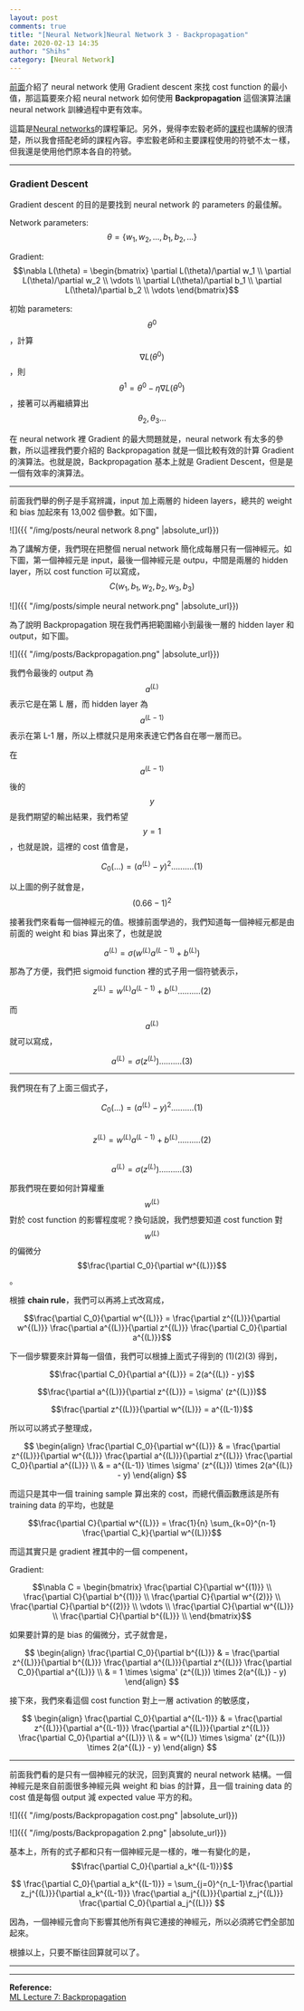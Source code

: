 ```yaml
---
layout: post
comments: true
title: "[Neural Network]Neural Network 3 - Backpropagation"
date: 2020-02-13 14:35
author: "Shihs"
category: [Neural Network]
---
```


[前面](https://shihs.github.io/blog/neural%20network/2020/01/23/Neural-Network-Neural-Network-2/)介紹了 neural network 使用 Gradient descent 來找 cost function 的最小值，那這篇要來介紹 neural network 如何使用 **Backpropagation** 這個演算法讓 neural network 訓練過程中更有效率。

這篇是[Neural networks](https://www.youtube.com/watch?v=IHZwWFHWa-w&list=PLZHQObOWTQDNU6R1_67000Dx_ZCJB-3pi&index=2)的課程筆記。另外，覺得李宏毅老師的[課程](https://www.youtube.com/watch?v=ibJpTrp5mcE)也講解的很清楚，所以我會搭配老師的課程內容。李宏毅老師和主要課程使用的符號不太ㄧ樣，但我還是使用他們原本各自的符號。



***

### Gradient Descent

Gradient descent 的目的是要找到 neural network 的 parameters 的最佳解。

Network parameters: 
$$\theta = {\{w_1, w_2,..., b_1, b_2,...\}}$$

Gradient: 
$$\nabla L(\theta) = \begin{bmatrix}
    \partial L(\theta)/\partial w_1 \\
    \partial L(\theta)/\partial w_2 \\
    \vdots \\
    \partial L(\theta)/\partial b_1 \\
    \partial L(\theta)/\partial b_2 \\
    \vdots 
\end{bmatrix}$$



初始 parameters: $$\theta^0$$，計算 $$\nabla L(\theta^0)$$，則 $$\theta^1 = \theta^0 - \eta \nabla L(\theta^0)$$，接著可以再繼續算出 $$\theta_2, \theta_3...$$

在 neural network 裡 Gradient 的最大問題就是，neural network 有太多的參數，所以這裡我們要介紹的 Backpropagation 就是一個比較有效的計算 Gradient 的演算法。也就是說，Backpropagation 基本上就是 Gradient Descent，但是是一個有效率的演算法。

****

前面我們舉的例子是手寫辨識，input 加上兩層的 hideen layers，總共的 weight 和 bias 加起來有 13,002 個參數。如下圖，

![]({{ "/img/posts/neural network 8.png" |absolute_url}})

為了講解方便，我們現在把整個 nerual network 簡化成每層只有一個神經元。如下圖，第一個神經元是 input，最後一個神經元是 outpu，中間是兩層的 hidden layer，所以 cost function 可以寫成，$$C(w_1, b_1, w_2, b_2, w_3, b_3)$$

![]({{ "/img/posts/simple neural network.png" |absolute_url}})

為了說明 Backpropagation 現在我們再把範圍縮小到最後一層的 hidden layer 和 output，如下圖。

![]({{ "/img/posts/Backpropagation.png" |absolute_url}})

我們令最後的 output 為 $$a^{(L)}$$ 表示它是在第 L 層，而 hidden layer 為  $$a^{(L-1)}$$ 表示在第 L-1 層，所以上標就只是用來表達它們各自在哪一層而已。

在 $$a^{(L-1)}$$ 後的 $$y$$ 是我們期望的輸出結果，我們希望 $$y=1$$，也就是說，這裡的 cost 值會是，

$$C_0(...) = (a^{(L)} - y)^ 2 .......... (1)$$

以上圖的例子就會是，$$(0.66 - 1)^2$$

接著我們來看每一個神經元的值。根據前面學過的，我們知道每一個神經元都是由前面的 weight 和 bias 算出來了，也就是說

$$a^{(L)} = \sigma (w^{(L)} a^{(L-1)} + b^{(L)})$$

那為了方便，我們把 sigmoid function 裡的式子用一個符號表示，

$$z^{(L)} = w^{(L)} a^{(L-1)} + b^{(L)} .......... (2)$$

而 $$a^{(L)}$$ 就可以寫成，

$$a^{(L)} = \sigma (z^{(L)}) .......... (3)$$

***

我們現在有了上面三個式子，

$$C_0(...) = (a^{(L)} - y)^ 2 .......... (1)$$
<br>
$$z^{(L)} = w^{(L)} a^{(L-1)} + b^{(L)} .......... (2)$$
<br>
$$a^{(L)} = \sigma (z^{(L)}) .......... (3)$$


那我們現在要如何計算權重 $$w^{(L)}$$ 對於 cost function 的影響程度呢？換句話說，我們想要知道 cost function 對 $$w^{(L)}$$ 的偏微分 $$\frac{\partial C_0}{\partial w^{(L)}}$$。

根據 **chain rule**，我們可以再將上式改寫成，

$$\frac{\partial C_0}{\partial w^{(L)}} = \frac{\partial z^{(L)}}{\partial w^{(L)}} \frac{\partial a^{(L)}}{\partial z^{(L)}} \frac{\partial C_0}{\partial a^{(L)}}$$

下一個步驟要來計算每一個值，我們可以根據上面式子得到的 (1)(2)(3) 得到，

$$\frac{\partial C_0}{\partial a^{(L)}} = 2(a^{(L)} - y)$$

$$\frac{\partial a^{(L)}}{\partial z^{(L)}} = \sigma' (z^{(L)})$$

$$\frac{\partial z^{(L)}}{\partial w^{(L)}} = a^{(L-1)}$$

所以可以將式子整理成，

$$
\begin{align}
\frac{\partial C_0}{\partial w^{(L)}} & = \frac{\partial z^{(L)}}{\partial w^{(L)}} \frac{\partial a^{(L)}}{\partial z^{(L)}} \frac{\partial C_0}{\partial a^{(L)}} \\
& = a^{(L-1)} \times \sigma' (z^{(L)}) \times 2(a^{(L)} - y)
\end{align}
$$

而這只是其中一個 training sample 算出來的 cost，而總代價函數應該是所有 training data 的平均，也就是

$$\frac{\partial C}{\partial w^{(L)}} = \frac{1}{n} \sum_{k=0}^{n-1} \frac{\partial C_k}{\partial w^{(L)}}$$

而這其實只是 gradient 裡其中的一個 compenent，



Gradient: 

$$\nabla C = \begin{bmatrix}
    \frac{\partial C}{\partial w^{(1)}} \\
    \frac{\partial C}{\partial b^{(1)}} \\
    \frac{\partial C}{\partial w^{(2)}} \\
    \frac{\partial C}{\partial b^{(2)}} \\
    \vdots \\
    \frac{\partial C}{\partial w^{(L)}} \\
    \frac{\partial C}{\partial b^{(L)}} \\
\end{bmatrix}$$


如果要計算的是 bias 的偏微分，式子就會是，

$$
\begin{align}
\frac{\partial C_0}{\partial b^{(L)}} & = \frac{\partial z^{(L)}}{\partial b^{(L)}} \frac{\partial a^{(L)}}{\partial z^{(L)}} \frac{\partial C_0}{\partial a^{(L)}} \\
& = 1 \times \sigma' (z^{(L)}) \times 2(a^{(L)} - y)
\end{align}
$$

接下來，我們來看這個 cost function 對上一層 activation 的敏感度，

$$
\begin{align}
\frac{\partial C_0}{\partial a^{(L-1)}} & = \frac{\partial z^{(L)}}{\partial a^{(L-1)}} \frac{\partial a^{(L)}}{\partial z^{(L)}} \frac{\partial C_0}{\partial a^{(L)}} \\
& = w^{(L)} \times \sigma' (z^{(L)}) \times 2(a^{(L)} - y)
\end{align}
$$

***

前面我們看的是只有一個神經元的狀況，回到真實的 neural network 結構。一個神經元是來自前面很多神經元與 weight 和 bias 的計算，且一個 training data 的 cost 值是每個 output 減 expected value 平方的和。

![]({{ "/img/posts/Backpropagation cost.png" |absolute_url}})

![]({{ "/img/posts/Backpropagation 2.png" |absolute_url}})


基本上，所有的式子都和只有一個神經元是一樣的，唯一有變化的是，$$\frac{\partial C_0}{\partial a_k^{(L-1)}}$$

$$
\frac{\partial C_0}{\partial a_k^{(L-1)}} = \sum_{j=0}^{n_L-1}\frac{\partial z_j^{(L)}}{\partial a_k^{(L-1)}} \frac{\partial a_j^{(L)}}{\partial z_j^{(L)}} \frac{\partial C_0}{\partial a_j^{(L)}}
$$

因為，一個神經元會向下影響其他所有與它連接的神經元，所以必須將它們全部加起來。

根據以上，只要不斷往回算就可以了。

***






***

**Reference:**
<br>
[ML Lecture 7: Backpropagation](https://www.youtube.com/watch?v=ibJpTrp5mcE)





